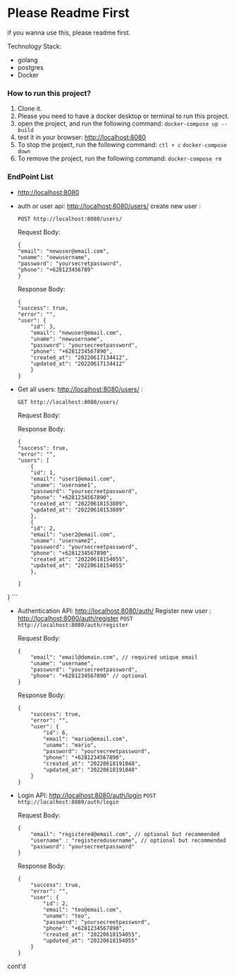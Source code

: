 # Please Readme First
if you wanna use this, please readme first.

<!-- tech stack desciption -->
<!-- using golang, postgres, and docker -->
Technology Stack:
- golang
- postgres
- Docker

### How to run this project?
1. Clone it.
2. Please you need to have a docker desktop or terminal to run this project.
3. open the project, and run the following command:
    ``` docker-compose up --build ```
4. test it in your browser: <http://localhost:8080>
5. To stop the project, run the following command:
   ``` ctl + c ```
    ``` docker-compose down ```
6. To remove the project, run the following command:
    ``` docker-compose rm ```


### EndPoint List
- <http://localhost:8080>
- auth or user api: <http://localhost:8080/users/>
 create new user :
    ```
    POST http://localhost:8080/users/
    ```
   Request Body:
    ```
    {
    "email": "newuser@email.com",
    "uname": "newusername",
    "password": "yoursecretpassword",
    "phone": "+628123456789"
    }
    ```

    Response Body:
    ```
    {
    "success": true,
    "error": "",
    "user": {
        "id": 3,
        "email": "newuser@email.com",
        "uname": "newusername",
        "password": "yoursecreetpassword",
        "phone": "+6281234567890",
        "created_at": "20220617134412",
        "updated_at": "20220617134412"
        }
    }
    ```

- Get all users: <http://localhost:8080/users/> : 
    ```
    GET http://localhost:8080/users/
    ```

    Request Body:
    ```   ```

    Response Body:
    ```
   {
    "success": true,
    "error": "",
    "users": [
        {
        "id": 1,
        "email": "user1@email.com",
        "uname": "username1",
        "password": "yoursecreetpassword",
        "phone": "+6281234567890",
        "created_at": "20220618153809",
        "updated_at": "20220618153809"
        },
        {
        "id": 2,
        "email": "user2@email.com",
        "uname": "username2",
        "password": "yoursecreetpassword",
        "phone": "+6281234567890",
        "created_at": "20220618154055",
        "updated_at": "20220618154055"
        },
        
    ]
}
    ```
    

- Authentication API: <http://localhost:8080/auth/>
  Register new user : <http://localhost:8080/auth/register>
  ``` POST http://localhost:8080/auth/register ```

    Request Body:
    ```
   {
        "email": "email@domain.com", // required unique email
        "uname": "username", 
        "password": "yoursecreetpassword",
        "phone": "+6281234567890" // optional
    }
    ```

    Response Body:
    ```
    {
        "success": true,
        "error": "",
        "user": {
            "id": 6,
            "email": "mario@email.com",
            "uname": "mario",
            "password": "yoursecreetpassword",
            "phone": "+6281234567890",
            "created_at": "20220618191048",
            "updated_at": "20220618191048"
        }
    }
    ```

- Login API: <http://localhost:8080/auth/login>
    ``` POST http://localhost:8080/auth/login ```

    Request Body:
    ```
    {
        "email": "registered@email.com", // optional but recommended
        "username" : "registeredusername", // optional but recommended
        "password": "yoursecreetpassword"
    }
    ```

    Response Body:
    ```
    {
        "success": true,
        "error": "",
        "user": {
            "id": 2,
            "email": "teo@email.com",
            "uname": "teo",
            "password": "yoursecreetpassword",
            "phone": "+6281234567890",
            "created_at": "20220618154055",
            "updated_at": "20220618154055"
        }
    }
    ```
    
  


cont'd
